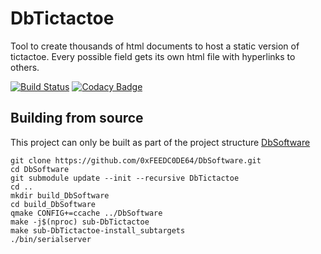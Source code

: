 # DbTictactoe
Tool to create thousands of html documents to host a static version of tictactoe. Every possible field gets its own html file with hyperlinks to others.

[![Build Status](https://travis-ci.org/0xFEEDC0DE64/DbTictactoe.svg?branch=master)](https://travis-ci.org/0xFEEDC0DE64/DbTictactoe) [![Codacy Badge](https://api.codacy.com/project/badge/Grade/afe85fb2422445e79445978b88aab5a8)](https://www.codacy.com/app/0xFEEDC0DE64/DbTictactoe?utm_source=github.com&amp;utm_medium=referral&amp;utm_content=0xFEEDC0DE64/DbTictactoe&amp;utm_campaign=Badge_Grade)

## Building from source
This project can only be built as part of the project structure [DbSoftware](https://github.com/0xFEEDC0DE64/DbSoftware)

```Shell
git clone https://github.com/0xFEEDC0DE64/DbSoftware.git
cd DbSoftware
git submodule update --init --recursive DbTictactoe
cd ..
mkdir build_DbSoftware
cd build_DbSoftware
qmake CONFIG+=ccache ../DbSoftware
make -j$(nproc) sub-DbTictactoe
make sub-DbTictactoe-install_subtargets
./bin/serialserver
```
